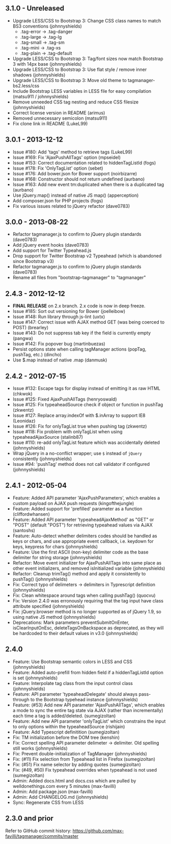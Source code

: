 ## 3.1.0 - Unreleased

* Upgrade LESS/CSS to Bootstrap 3: Change CSS class names to match BS3 conventions (johnnyshields)
  * .tag-error -> .tag-danger
  * .tag-large -> .tag-lg
  * .tag-small -> .tag-sm
  * .tag-mini  -> .tag-xs
  * .tag-plain -> .tag-default
* Upgrade LESS/CSS to Bootstrap 3: Tag/font sizes now match Bootstrap 3 with 14px base (johnnyshields)
* Upgrade LESS/CSS to Bootstrap 3: Use flat style / remove inner shadows (johnnyshields)
* Upgrade LESS/CSS to Bootstrap 3: Move old theme to tagmanager-bs2.less/css
* Include Bootstrap LESS variables in LESS file for easy compilation (matsu911 / johnnyshields)
* Remove unneeded CSS tag nesting and reduce CSS filesize (johnnyshields)
* Correct license version in README (arimus)
* Removed unnecessary semicolon (matsu911)
* Fix clone link in README (LukeL99)

## 3.0.1 - 2013-12-12

* Issue #180: Add 'tags' method to retrieve tags (LukeL99)
* Issue #169: Fix 'AjaxPushAllTags' option (mpseidel)
* Issue #153: Correct documentation related to hiddenTagListId (fogs)
* Issue #178: Fix 'OnlyTagList' option (sebet)
* Issue #176: Add bower.json for Bower support (noirbizarre)
* Issue #168: Constructor should not return undefined (aurbano)
* Issue #163: Add new event tm:duplicated when there is a duplicated tag (aurbano)
* Use jQuery.map() instead of native JS map() (apperception)
* Add composer.json for PHP projects (fogs)
* Fix various issues related to jQuery refactor (dave0783)

## 3.0.0 - 2013-08-22

* Refactor tagmanager.js to confirm to jQuery plugin standards (dave0783)
* Add jQuery event hooks (dave0783)
* Add support for Twitter Typeahead.js
* Drop support for Twitter Bootstrap v2 Typeahead (which is abandoned since Bootstrap v3)
* Refactor tagmanager.js to confirm to jQuery plugin standards (dave0783)
* Rename all files from "bootstrap-tagmanager" to "tagmanager"

## 2.4.3 - 2012-12-12

* **FINAL RELEASE** on 2.x branch. 2.x code is now in deep freeze.
* Issue #185: Sort out versioning for Bower (joelleibow)
* Issue #148: Run library through js-lint (uxtx)
* Issue #147: Correct issue with AJAX method GET (was being coerced to POST) (brearley)
* Issue #143: Do not suppress tab key if the field is currently empty (pangwa)
* Issue #142: Fix popover bug (martinbuezas)
* Persist options state when calling tagManager actions (popTag, pushTag, etc.) (dincho)
* Use $.map instead of native .map (danmusk)

## 2.4.2 - 2012-07-15

* Issue #132: Escape tags for display instead of emitting it as raw HTML (chkwok)
* Issue #125: Fixed AjaxPushAllTags (henryoswald)
* Issue #125: Fix typeaheadSource check if object or function in pushTag (zkwentz)
* Issue #127: Replace array.indexOf with $.inArray to support IE8 (Leonidaz)
* Issue #126: Fix for onlyTagList true when pushing tag (zkwentz)
* Issue #118: Fix problem with onlyTagList when using typeaheadAjaxSource (stalinb87)
* Issue #110: re-add onlyTagList feature which was accidentally deleted (johnnyshields)
* Wrap jQuery in a no-conflict wrapper; use `$` instead of `jQuery` consistently (johnnyshields)
* Issue #94: 'pushTag' method does not call validator if configured (johnnyshields)

## 2.4.1 - 2012-05-04

* Feature: Added API parameter 'AjaxPushParameters', which enables a custom payload on AJAX push requests (kingofthejungle)
* Feature: Added support for 'prefilled' parameter as a function (cliffordwhansen)
* Feature: Added API parameter 'typeaheadAjaxMethod' as "GET" or "POST" (default "POST") for retrieving typeahead values via AJAX (santoshs)
* Feature: Auto-detect whether delimiters codes should be handled as keys or chars, and use appropriate event callback, i.e. keydown for keys, keypress for chars (johnnyshields)
* Feature: Use the first ASCII (non-key) delimiter code as the base delimiter for string storage (johnnyshields)
* Refactor: Move event initializer for AjaxPushAllTags into same place as other event initializers, and removed isInitialized variable (johnnyshields)
* Refactor: Cleanup trimTag() method and apply it consistently to pushTag() (johnnyshields)
* Fix: Correct typo of delimeters -> delimiters in Typrescript definition (johnnyshields)
* Fix: Clean whitespace around tags when calling pushTag() (quocvu)
* Fix: Version 2.4.0 was erronously requiring that the tag input have class attribute specified (johnnyshields)
* Fix: jQuery.browser method is no longer supported as of jQuery 1.9, so using native JS method (johnnyshields)
* Deprecations: Mark parameters preventSubmitOnEnter, isClearInputOnEsc, deleteTagsOnBackspace as deprecated, as they will be hardcoded to their default values in v3.0 (johnnyshields)

## 2.4.0

* Feature: Use Bootstrap semantic colors in LESS and CSS (johnnyshields)
* Feature: Added auto-prefill from hidden field if a hiddenTagListId option is set (johnnyshields)
* Feature: Interpolate tag class from the input control class (johnnyshields)
* Feature: API parameter 'typeaheadDelegate' should always pass-through to the Bootstrap typehead instance (johnnyshields)
* Feature: (#53) Add new API parameter 'AjaxPushAllTags', which enables a mode to sync the entire tag state via AJAX (rather than incrementally) each time a tag is added/deleted. (sumegizoltan)
* Feature: Add new API parameter 'onlyTagList' which constrains the input to only options within the typeaheadSource (rishijain)
* Feature: Add Typescript definitition (sumegizoltan)
* Fix: TM initialization before the DOM tree (kenshin)
* Fix: Correct spelling API parameter delimeter -> delimiter. Old spelling still works (johnnyshields)
* Fix: Prevent double-initialization of TagManager (johnnyshields)
* Fix: (#11) Fix selection from Typeahead list in Firefox (sumegizoltan)
* Fix: (#51) Fix name selector by adding quotes (sumegizoltan)
* Fix: (#49, #50) Fix typeahead overrides when typeahead is not used (sumegizoltan)
* Admin: Added docs.html and docs.css which are pulled by welldonethings.com every 5 minutes (max-favilli)
* Admin: Add package.json (max-favilli)
* Admin: Add CHANGELOG.md (johnnyshields)
* Sync: Regenerate CSS from LESS

## 2.3.0 and prior

Refer to GitHub commit history: https://github.com/max-favilli/tagmanager/commits/master
